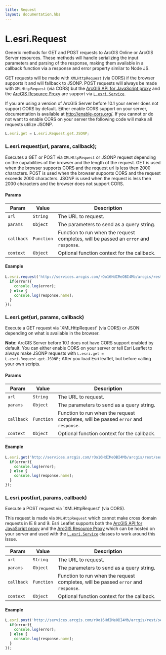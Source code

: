```yaml
---
title: Request
layout: documentation.hbs
---
```


# L.esri.Request

Generic methods for GET and POST requests to ArcGIS Online or ArcGIS Server resources. These methods will handle serializing the input parameters and parsing of the response, making them available in a callback function via a response and error property similar to Node JS.

GET requests will be made with `XMLHttpRequest` (via CORS) if the browser supports it and will fallback to JSONP. POST requests will always be made with `XMLHttpRequest` (via CORS) but the [ArcGIS API for JavaScript proxy](https://developers.arcgis.com/javascript/jshelp/ags_proxy.html) and the [ArcGIS Resource Proxy](https://github.com/Esri/resource-proxy) are support via [`L.esri.Service`]({{assets}}api-reference/services/service.html).

If you are using a version of ArcGIS Server before 10.1 your server does not support CORS by default. Either enable CORS support on your server, documentation is available at http://enable-cors.org/. If you cannot or do not want to enable CORS on your server the following code will make all requests utilize JSONP.

```js
L.esri.get = L.esri.Request.get.JSONP;
```

### L.esri.request(url, params, callback);

Executes a GET or POST via `XMLHttpRequest` or JSONP request depending on the capabilities of the browser and the length of the request. GET is used when the browser supports CORS and the request url is less then 2000 characters. POST is used when the browser supports CORS and the request exceeds 2000 characters. JSONP is used when the request is less then 2000 characters and the browser does not support CORS.

#### Params

| Param | Value | Description |
| --- | --- | --- |
| `url` | `String`| The URL to request. |
| `params` | `Object` | The parameters to send as a query string. |
| `callback` | `Function` | Function to run when the request completes, will be passed an `error` and `response`. |
| `context` | `Object` | Optional function context for the callback. |

#### Example

```js
L.esri.request('http://services.arcgis.com/rOo16HdIMeOBI4Mb/arcgis/rest/services/Heritage_Trees_Portland/FeatureServer/0', {}, function(error, response){
  if(error){
    console.log(error);
  } else {
    console.log(response.name);
  }
});
```

### L.esri.get(url, params, callback)

Execute a GET request via `XMLHttpRequest' (via CORS) or JSON depending on what is available in the browser.

**Note**: ArcGIS Server before 10.1 does not have CORS support enabled by default. You can either enable CORS on your server or tell Esri Leaflet to always make JSONP requests with `L.esri.get = L.esri.Request.get.JSONP;` After you load Esri leaflet, but before calling your own scripts.

#### Params

| Param | Value | Description |
| --- | --- | --- |
| `url` | `String`| The URL to request. |
| `params` | `Object` | The parameters to send as a query string. |
| `callback` | `Function` | Function to run when the request completes, will be passed `error` and `response`. |
| `context` | `Object` | Optional function context for the callback. |

#### Example

```js
L.esri.get('http://services.arcgis.com/rOo16HdIMeOBI4Mb/arcgis/rest/services/Heritage_Trees_Portland/FeatureServer/0', {}, function(error, response){
  if(error){
    console.log(error);
  } else {
    console.log(response.name);
  }
});
```

### L.esri.post(url, params, callback)

Execute a POST request via `XMLHttpRequest' (via CORS).

This request is made via `XMLHttpRequest` which cannot make cross domain requests in IE 8 and 9. Esri Leaflet supports both the [ArcGIS API for JavaScript proxy](https://developers.arcgis.com/javascript/jshelp/ags_proxy.html) and the [ArcGIS Resource Proxy](https://github.com/Esri/resource-proxy) which can be hosted on your server and used with the [`L.esri.Service`]({{assets}}api-reference/services/service.html) classes to work around this issue.

| Param | Value | Description |
| --- | --- | --- |
| `url` | `String`| The URL to request. |
| `params` | `Object` | The parameters to send as a query string. |
| `callback` | `Function` | Function to run when the request completes, will be passed `error` and `response`. |
| `context` | `Object` | Optional function context for the callback. |

#### Example

```js
L.esri.post('http://services.arcgis.com/rOo16HdIMeOBI4Mb/arcgis/rest/services/Heritage_Trees_Portland/FeatureServer/0', {}, function(error, response){
  if(error){
    console.log(error);
  } else {
    console.log(response.name);
  }
});
```
